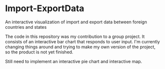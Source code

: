 # Import-ExportData
An interactive visualization of import and export data between foreign countries and states

The code in this repository was my contribution to a group project. It consists of an interactive bar chart that responds to user input. I'm currently changing things around and trying to make my own version of the project, so the product is not yet finished. 

Still need to implement an interactive pie chart and interactive map.
